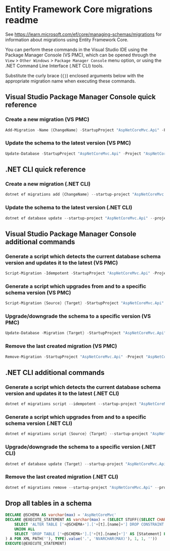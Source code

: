 # Entity Framework Core migrations readme

See <https://learn.microsoft.com/ef/core/managing-schemas/migrations> for information about migrations
using Entity Framework Core.

You can perform these commands in the Visual Studio IDE using the Package Manager Console (VS PMC), which can
be opened through the `View` > `Other Windows` > `Package Manager Console` menu option, or using the .NET
Command Line Interface (.NET CLI) tools.

Substitute the curly brace (`{}`) enclosed arguments below with the appropriate migration name when
executing these commands.

## Visual Studio Package Manager Console quick reference

### Create a new migration (VS PMC)

```powershell
Add-Migration -Name {ChangeName} -StartupProject "AspNetCoreMvc.Api" -Project "AspNetCoreMvc.Infrastructure"
```

### Update the schema to the latest version (VS PMC)

```powershell
Update-Database -StartupProject "AspNetCoreMvc.Api" -Project "AspNetCoreMvc.Infrastructure"
```

## .NET CLI quick reference

### Create a new migration (.NET CLI)

```powershell
dotnet ef migrations add {ChangeName} --startup-project "AspNetCoreMvc.Api" --project "AspNetCoreMvc.Infrastructure"
```

### Update the schema to the latest version (.NET CLI)

```powershell
dotnet ef database update --startup-project "AspNetCoreMvc.Api" --project "AspNetCoreMvc.Infrastructure"
```

## Visual Studio Package Manager Console additional commands

### Generate a script which detects the current database schema version and updates it to the latest (VS PMC)

```powershell
Script-Migration -Idempotent -StartupProject "AspNetCoreMvc.Api" -Project "AspNetCoreMvc.Infrastructure"
```

### Generate a script which upgrades from and to a specific schema version (VS PMC)

```powershell
Script-Migration {Source} {Target} -StartupProject "AspNetCoreMvc.Api" -Project "AspNetCoreMvc.Infrastructure"
```

### Upgrade/downgrade the schema to a specific version (VS PMC)

```powershell
Update-Database -Migration {Target} -StartupProject "AspNetCoreMvc.Api" -Project "AspNetCoreMvc.Infrastructure"
```

### Remove the last created migration (VS PMC)

```powershell
Remove-Migration -StartupProject "AspNetCoreMvc.Api" -Project "AspNetCoreMvc.Infrastructure"
```

## .NET CLI additional commands

### Generate a script which detects the current database schema version and updates it to the latest (.NET CLI)

```powershell
dotnet ef migrations script --idempotent --startup-project "AspNetCoreMvc.Api" --project "AspNetCoreMvc.Infrastructure"
```

### Generate a script which upgrades from and to a specific schema version (.NET CLI)

```powershell
dotnet ef migrations script {Source} {Target} --startup-project "AspNetCoreMvc.Api" --project "AspNetCoreMvc.Infrastructure"
```

### Upgrade/downgrade the schema to a specific version (.NET CLI)

```powershell
dotnet ef database update {Target} --startup-project "AspNetCoreMvc.Api" --project "AspNetCoreMvc.Infrastructure"
```

### Remove the last created migration (.NET CLI)

```powershell
dotnet ef migrations remove --startup-project "AspNetCoreMvc.Api" --project "AspNetCoreMvc.Infrastructure"
```

## Drop all tables in a schema

```sql
DECLARE @SCHEMA AS varchar(max) = 'AspNetCoreMvc'
DECLARE @EXECUTE_STATEMENT AS varchar(max) = (SELECT STUFF((SELECT CHAR(13) + CHAR(10) + [Statement] FROM (
    SELECT 'ALTER TABLE ['+@SCHEMA+'].['+[t].[name]+'] DROP CONSTRAINT ['+[fk].[name]+']' AS [Statement] FROM [sys].[foreign_keys] AS [fk] INNER JOIN [sys].[tables] AS [t] ON [t].[object_id] = [fk].[parent_object_id] INNER JOIN [sys].[schemas] AS [s] ON [s].[schema_id] = [t].[schema_id] WHERE [s].[name] = @SCHEMA
    UNION ALL
    SELECT 'DROP TABLE ['+@SCHEMA+'].['+[t].[name]+']' AS [Statement] FROM [sys].[tables] AS [t] INNER JOIN [sys].[schemas] AS [s] ON [s].[schema_id] = [t].[schema_id] WHERE [s].[name] = @SCHEMA
) A FOR XML PATH(''), TYPE).value('.', 'NVARCHAR(MAX)'), 1, 1, ''))
EXECUTE(@EXECUTE_STATEMENT)
```
